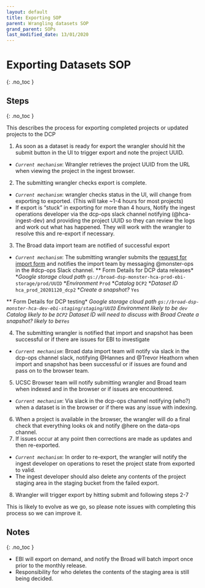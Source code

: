 ```yaml
---
layout: default
title: Exporting SOP
parent: Wrangling datasets SOP
grand_parent: SOPs
last_modified_date: 13/01/2020
---
```

<script src="https://kit.fontawesome.com/fc66878563.js" crossorigin="anonymous"></script>
# Exporting Datasets SOP
{: .no_toc }

## Steps
{: .no_toc }


This describes the process for exporting completed projects or updated projects to the DCP


1. As soon as a dataset is ready for export the wrangler should hit the submit button in the UI to trigger export and note the project UUID.
* *`Current mechanism`*: Wrangler retrieves the project UUID from the URL when viewing the project in the ingest browser.
2. The submitting wrangler checks export is complete.
* *`Current mechanism`*: wrangler checks status in the UI, will change from exporting to exported. (This will take ~1-4 hours for most projects)
* If export is “stuck” in exporting for more than 4 hours, Notify the ingest operations developer via the dcp-ops slack channel notifying (@hca-ingest-dev) and providing the project UUID so they can review the logs and work out what has happened. They will work with the wrangler to resolve this and re-export if necessary.
3. The Broad data import team are notified of successful export 
* *`Current mechanism`*: The submitting wrangler submits the [request for import form](https://docs.google.com/forms/d/e/1FAIpQLSeokUTa-aVXGDdSNODEYetxezasFKp2oVLz65775lgk5t0D2w/viewform) and notifies the import team by messaging @monster-ops in the #dcp-ops Slack channel.
** Form Details for DCP data releases*
**Google storage cloud path* `gs://broad-dsp-monster-hca-prod-ebi-storage/prod/UUID`
**Environment* `Prod`
**Catalog* `DCP2`
**Dataset ID*  `hca_prod_20201120_dcp2`
**Create a snapshot?* `Yes`

** Form Details for DCP testing*
**Google storage cloud path* `gs://broad-dsp-monster-hca-dev-ebi-staging/staging/UUID`*
**Environment* likely to be `dev`*
**Catalog* likely to be `DCP2`*
**Dataset ID* will need to discuss with Broad*
**Create a snapshot?* likely to be`Yes`*

4. The submitting wrangler is notified that import and snapshot has been successful or if there are issues for EBI to investigate
* *`Current mechanism`*: Broad data import team will notify via slack in the dcp-ops channel slack, notifying @Hannes and @Trevor Heathorn when import and snapshot has been successful or if issues are found and pass on to the browser team.
5. UCSC Browser team will notify submitting wrangler and Broad team when indexed and in the browser or if issues are encountered.
* *`Current mechanism`*: Via slack in the dcp-ops channel notifying (who?) when a dataset is in the browser or if there was any issue with indexing.
6. When a project is available in the browser, the wrangler will do a final check that everything looks ok and notify @here on the data-ops channel. 
7. If issues occur at any point then corrections are made as updates and then re-exported. 
* *`Current mechanism`*: In order to re-export, the wrangler will notify the ingest developer on operations to reset the project state from exported to valid.
* The ingest developer should also delete any contents of the project staging area in the staging bucket from the failed export. 
8. Wrangler will trigger export by hitting submit and following steps 2-7

This is likely to evolve as we go, so please note issues with completing this process so we can improve it.

## Notes
{: .no_toc }

* EBI will export on demand, and notify the Broad will batch import once prior to the monthly release. 
* Responsibility for who deletes the contents of the staging area is still being decided.
